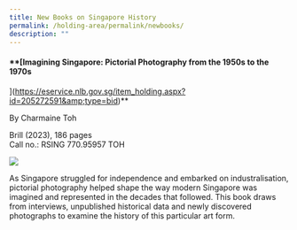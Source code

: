 ```yaml
---
title: New Books on Singapore History
permalink: /holding-area/permalink/newbooks/
description: ""
---
```

#### **[Imagining Singapore: Pictorial Photography from the 1950s to the 1970s
](https://eservice.nlb.gov.sg/item_holding.aspx?id=205272591&amp;type=bid)**

By Charmaine Toh

Brill (2023), 186 pages <br>
Call no.: RSING 770.95957 TOH 

![](/images/)

As Singapore struggled for independence and embarked on industralisation, pictorial photography helped shape the way modern Singapore was imagined and represented in the decades that followed. This book draws from interviews, unpublished historical data and newly discovered photographs to examine the history of this particular art form.